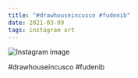 ```yaml
---
title: "#drawhouseincusco #fudenib"
date: 2021-03-09
tags: instagram art
---
```


![Instagram image](/media/158130631_146346330695004_1992606978448871400_n_17898620143812060.jpg)

#drawhouseincusco #fudenib
